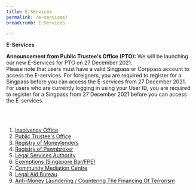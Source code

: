```yaml
---
title: E-Services
permalink: /e-services/
breadcrumb: E-Services

---
```


**E-Services**

<b>Announcement from Public Trustee's Office (PTO):</b> We will be launching our new E-Services for PTO on 27 December 2021. 
<br>Please note that users must have a valid Singpass or Corppass account to access the E-services.  For foreigners, you are required to register for a Singpass before you can access the E-services from 27 December 2021. For users who are currently logging in using your User ID, you are required to register for a Singpass from 27 December 2021 before you can access the E-services. 

<br><br>	
1. [Insolvency Office](https://eservices.mlaw.gov.sg/io/)	
2. [Public Trustee's Office](https://eservices.mlaw.gov.sg/pto/)	
3. [Registry of Moneylenders](https://eservices.mlaw.gov.sg/rom/)	
4. [Registry of Pawnbroker](https://eservices.mlaw.gov.sg/rop/)	
5. [Legal Services Authority](https://eservices.mlaw.gov.sg/lsra/lsra-home)	
6. [Exemptions (Singapore Bar/FPE)](https://eservices.mlaw.gov.sg/li/ems/application/exemption.aspx) 	
7. [Community Mediation Centre](https://cmc.mlaw.gov.sg/e-services/apply-online/)	
8. [Legal Aid Bureau](https://eservices.mlaw.gov.sg/labesvc/)	
9. [Anti-Money Laundering / Countering The Financing Of Terrorism](https://acd.mlaw.gov.sg)	
